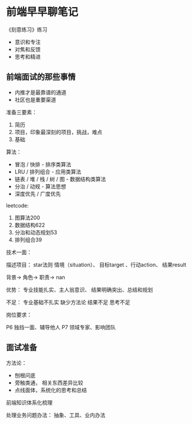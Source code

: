 # 前端早早聊笔记

《刻意练习》练习
- 意识和专注
- 对焦和反馈
- 思考和精进


## 前端面试的那些事情

- 内推才是最靠谱的通道
- 社区也是重要渠道

准备三要素：
1. 简历
2. 项目，印象最深刻的项目，挑战，难点
3. 基础

算法：

- 冒泡 / 快排 - 排序类算法
- LRU / 排列组合 - 应⽤类算法
- 链表 / 堆 / 栈 / 树 / 图 - 数据结构类算法
- 分治 / 动规 - 算法思想
- 深度优先 / ⼴度优先


leetcode:
1. 图算法200
2. 数据结构622
3. 分治和动态规划53
4. 排列组合39


技术一面： 

描述项目： star法则  情境（situation）、 目标target 、行动action、 结果result

背景-> 角色-> 职责-> nan


优势：
专业技能扎实、主人翁意识、
结果明确突出、总结和规划

不足：
专业基础不扎实
缺少方法论
结果不足
思考不足


岗位要求：

P6 独挡一面、辅导他人
P7 领域专家、影响团队



## 面试准备
方法论：
- 刨根问底
- 旁触类通， 相关东西差异比较
- 点线面体，系统化的思考和总结

前端知识体系化梳理

处理业务问题办法： 
抽象、工具、业内办法


